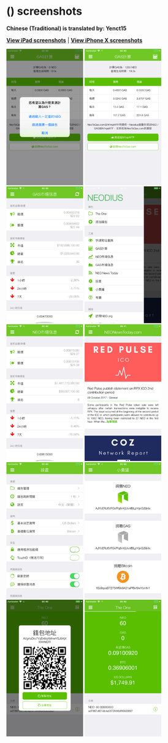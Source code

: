 #   () screenshots

**Chinese (Traditional) is translated by: Yenct15**

[**View iPad screenshots**](../iPad/n-a-screenshots.md) | [**View iPhone X screenshots**](../iPhone+X/n-a-screenshots.md)

<img src="screen-gas-calculation-options.png" width="200" alt="GAS計算 - 選擇一種方式"> <img src="screen-gas-calculation.png" width="200" alt="GAS計算"> <img src="screen-gas-market-info.png" width="200" alt="GAS市場信息"> <img src="screen-menu.png" width="200" alt="Nodius"> <img src="screen-neo-market-info.png" width="200" alt="NEO市場信息"> <img src="screen-neo-news-today.png" width="200" alt="NEO News Today"> <img src="screen-settings.png" width="200" alt="設置"> <img src="screen-tip-jar.png" width="200" alt="小費罐"> <img src="screen-wallet-qr-code.png" width="200" alt="當前錢包 - 分享地址"> <img src="screen-wallet.png" width="200" alt="當前錢包">